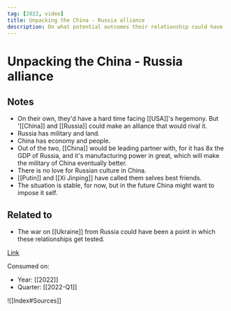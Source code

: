 ```yaml
---
tag: [2022, video]
title: Unpacking the China - Russia alliance
description: On what potential outcomes their relationship could have
---
```


# Unpacking the China - Russia alliance

## Notes

- On their own, they'd have a hard time facing [[USA]]'s hegemony. But '[[China]] and [[Russia]] could make an alliance that would rival it.
- Russia has military and land.
- China has economy and people.
- Out of the two, [[China]] would be leading partner with, for it has 8x the GDP of Russia, and it's manufacturing power in great, which will make the military of China eventually better.
- There is no love for Russian culture in China.
- [[Putin]] and [[Xi Jinping]] have called them selves best friends.
- The situation is stable, for now, but in the future China might want to impose it self.

## Related to

- The war on [[Ukraine]] from Russia could have been a point in which these relationships get tested.

[Link](https://www.youtube.com/watch?v=AGafVj-wrmw)

Consumed on:

- Year: [[2022]]
- Quarter: [[2022-Q1]]

![[Index#Sources]]

